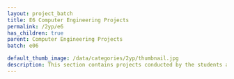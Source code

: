 ```yaml
---
layout: project_batch
title: E6 Computer Engineering Projects
permalink: /2yp/e6
has_children: true
parent: Computer Engineering Projects
batch: e06

default_thumb_image: /data/categories/2yp/thumbnail.jpg
description: This section contains projects conducted by the students after their second year. Usually, these projects are conducted by groups of 3 students, and followed by Agile principles.
---
```

